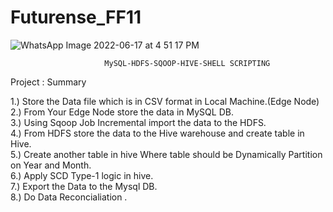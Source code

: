 # Futurense_FF11

![WhatsApp Image 2022-06-17 at 4 51 17 PM](https://user-images.githubusercontent.com/107995830/175770857-c8fd2487-83cb-4eea-9101-50a3521fb049.jpeg)

                         MySQL-HDFS-SQOOP-HIVE-SHELL SCRIPTING 

Project : Summary

1.) Store the Data file which is in CSV format in Local Machine.(Edge Node)  <br />
2.) From Your Edge Node store the data in MySQL DB.                            <br />
3.) Using Sqoop Job Incremental import the data to the HDFS.                     <br />
4.) From HDFS store the data to the Hive warehouse and create table in Hive.       <br />
5.) Create another table in hive Where table should be Dynamically Partition on Year and Month. <br />
6.) Apply SCD Type-1 logic in hive. <br />
7.) Export the Data to the Mysql DB. <br />
8.) Do Data Reconcialiation . <br />

